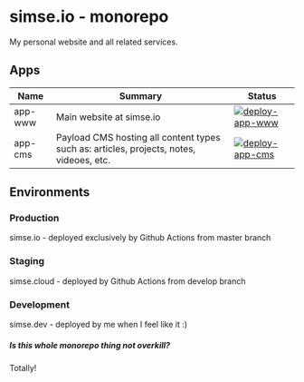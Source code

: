 # simse.io - monorepo
My personal website and all related services.

## Apps
| Name | Summary | Status |
|---|---|---|
| app-www | Main website at simse.io | [![deploy-app-www](https://github.com/simse/simse.io/actions/workflows/deploy-app-www.yaml/badge.svg)](https://github.com/simse/simse.io/actions/workflows/deploy-app-www.yaml) |
| app-cms | Payload CMS hosting all content types such as: articles, projects, notes, videoes, etc. | [![deploy-app-cms](https://github.com/simse/simse.io/actions/workflows/deploy-app-cms.yaml/badge.svg)](https://github.com/simse/simse.io/actions/workflows/deploy-app-cms.yaml) |

## Environments
### Production
simse.io - deployed exclusively by Github Actions from master branch

### Staging
simse.cloud - deployed by Github Actions from develop branch

### Development
simse.dev - deployed by me when I feel like it :)

##### Is this whole monorepo thing not overkill?
Totally!